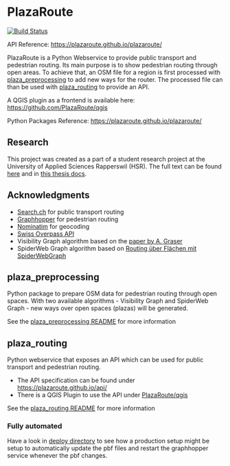 # PlazaRoute

[![Build Status](https://circleci.com/gh/PlazaRoute/plazaroute.png)](https://circleci.com/gh/PlazaRoute/plazaroute)

API Reference: <https://plazaroute.github.io/plazaroute/>

PlazaRoute is a Python Webservice to provide public transport and pedestrian routing. Its main purpose is to show pedestrian routing through open areas. To achieve that, an OSM file for a region is first processed with [plaza_preprocessing](https://github.com/PlazaRoute/plazaroute/tree/master/plaza_preprocessing) to add new ways for the router. The processed file can than be used with [plaza_routing](https://github.com/PlazaRoute/plazaroute/tree/master/plaza_routing) to provide an API.

A QGIS plugin as a frontend is available here: <https://github.com/PlazaRoute/qgis>

Python Packages Reference: <https://plazaroute.github.io/plazaroute/>

## Research

This project was created as a part of a student research project at the University of Applied Sciences Rapperswil (HSR). The full text can be found [here](https://github.com/PlazaRoute/doc) and in [this thesis docs](https://eprints.hsr.ch/625/).

## Acknowledgments

* [Search.ch](https://www.search.ch/) for public transport routing
* [Graphhopper](https://github.com/graphhopper/graphhopper) for pedestrian routing
* [Nominatim](https://nominatim.openstreetmap.org/) for geocoding
* [Swiss Overpass API](http://overpass.osm.ch/)
* Visibility Graph algorithm based on the [paper by A. Graser](https://www.researchgate.net/publication/305272744_Integrating_Open_Spaces_into_OpenStreetMap_Routing_Graphs_for_Realistic_Crossing_Behaviour_in_Pedestrian_Navigation)
* SpiderWeb Graph algorithm based on [Routing über Flächen mit SpiderWebGraph](https://gispoint.de/gisopen-paper/1613-routing-ueber-flaechen-mit-spiderwebgraph.html)

## plaza_preprocessing

Python package to prepare OSM data for pedestrian routing through open spaces. With two available algorithms - Visibility Graph and SpiderWeb Graph - new ways over open spaces (plazas) will be generated.

See the [plaza_preprocessing README](https://github.com/PlazaRoute/plazaroute/tree/master/plaza_preprocessing) for more information

## plaza_routing

Python webservice that exposes an API which can be used for public transport and pedestrian routing.

* The API specification can be found under <https://plazaroute.github.io/api/>
* There is a QGIS Plugin to use the API under [PlazaRoute/qgis](https://github.com/PlazaRoute/qgis)

See the [plaza_routing README](https://github.com/PlazaRoute/plazaroute/tree/master/plaza_routing) for more information

### Fully automated

Have a look in [deploy directory](deploy/) to see how a production setup might be setup to automatically update the pbf files and restart the graphhopper service whenever the pbf changes.
